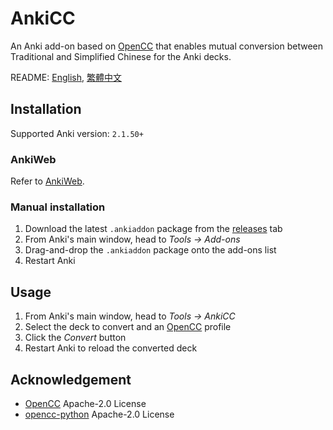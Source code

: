 # AnkiCC

An Anki add-on based on [OpenCC](https://github.com/BYVoid/OpenCC) that enables mutual conversion between Traditional and Simplified Chinese for the Anki decks.

README: [English](https://github.com/kaiiiz/AnkiCC/blob/main/README.en.md), [繁體中文](https://github.com/kaiiiz/AnkiCC/blob/main/README.md)

## Installation

Supported Anki version: `2.1.50+`

### AnkiWeb

Refer to [AnkiWeb](https://ankiweb.net/shared/info/158877706).

### Manual installation

1. Download the latest `.ankiaddon` package from the [releases](https://github.com/kaiiiz/AnkiCC/releases) tab
2. From Anki's main window, head to _Tools → Add-ons_
3. Drag-and-drop the `.ankiaddon` package onto the add-ons list
4. Restart Anki

## Usage

1. From Anki's main window, head to _Tools → AnkiCC_
2. Select the deck to convert and an [OpenCC](https://github.com/BYVoid/OpenCC) profile
3. Click the _Convert_ button
4. Restart Anki to reload the converted deck

## Acknowledgement

- [OpenCC](https://github.com/BYVoid/OpenCC) Apache-2.0 License
- [opencc-python](https://github.com/yichen0831/opencc-python) Apache-2.0 License


